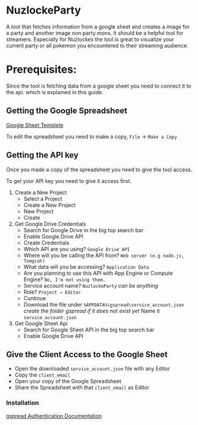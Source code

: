 # NuzlockeParty
A tool that fetches information from a google sheet and creates a image for a party and another image non party mons. 
It should be a helpful tool for streamers. Especially for Nuzlockes the tool is great to visualize your current party or all pokemon you encountered to their streaming audience.

# Prerequisites:
Since the tool is fetching data from a google sheet you need to connect it to the api. which is explained in this guide.

## Getting the Google Spreadsheet
[Google Sheet Templete](https://docs.google.com/spreadsheets/d/1vuRwyKBmP0qiYCc6NR9SaK-5cf0tuJ-JGlO0Zme_yMc/edit?usp=sharing)

To edit the spreadsheet you need to make a copy, `File` → `Make a Copy`

## Getting the API key
Once you made a copy of the spreadsheet you need to give the tool access.

To get your API key you need to give it access first.

1. Create a New Project  
    - Select a Project  
    - Create a New Project  
    - New Project 
    - Create
2. Get Google Drive Credentials
    - Search for Google Drive in the big top search bar
    - Enable Google Drive API
    - Create Credentials
    - Which API are you using? ``Google Drive API``
    - Where will you be calling the API from? ``Web server (e.g node.js, Tomgcat)`` 
    - What data will you be accessing? ``Application Data``
    - Are you planning to use this API with App Engine or Compute Engine? ``No, I'm not using them.``
    - Service account name? ``NuzlockeParty`` *can be anything*
    - Role? ``Project → Editor``
    - Continue
    - Download the file under ``%APPDATA%\gspread\service_account.json`` *create the folder gspread if it does not exist yet*
      Name it ``service_account.json``
3. Get Google Sheet Api
    - Search for Google Sheet API in the big top search bar
    - Enable Google Drive API
    
## Give the Client Access to the Google Sheet
  - Open the downloaded ``service_account.json`` file with any Editor
  - Copy the ``client_email``
  - Open your copy of the Google Spreadsheet
  - Share the Spreadsheet with that ``client_email`` as Editor
    
### Installation   


[gspread Authentication Documentation](https://gspread.readthedocs.io/en/latest/oauth2.html)
